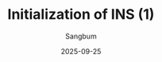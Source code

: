 ---
layout: post
title:  "Initialization of INS (1)"
summary: "How to do initial alignment of inertial navigation system (or inertial odometry)"
author: Sangbum
date: '2025-09-25'
category: ['IMU']
thumbnail: /assets/posts/2025-09-25-initialization-of-ins-1.jpg
usemathjax: true
link: https://natural-antlion-98e.notion.site/Initialization-of-INS-1-279dfe47b8098050a390d146aeb565da?source=copy_link
---